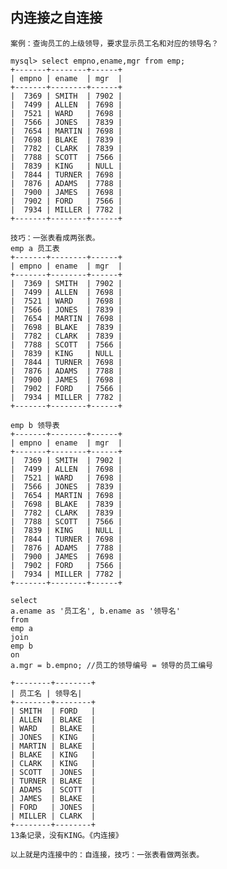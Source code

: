 ## 内连接之自连接

    案例：查询员工的上级领导，要求显示员工名和对应的领导名？

    mysql> select empno,ename,mgr from emp;
    +-------+--------+------+
    | empno | ename  | mgr  |
    +-------+--------+------+
    |  7369 | SMITH  | 7902 |
    |  7499 | ALLEN  | 7698 |
    |  7521 | WARD   | 7698 |
    |  7566 | JONES  | 7839 |
    |  7654 | MARTIN | 7698 |
    |  7698 | BLAKE  | 7839 |
    |  7782 | CLARK  | 7839 |
    |  7788 | SCOTT  | 7566 |
    |  7839 | KING   | NULL |
    |  7844 | TURNER | 7698 |
    |  7876 | ADAMS  | 7788 |
    |  7900 | JAMES  | 7698 |
    |  7902 | FORD   | 7566 |
    |  7934 | MILLER | 7782 |
    +-------+--------+------+
  
    技巧：一张表看成两张表。
    emp a 员工表
    +-------+--------+------+
    | empno | ename  | mgr  |
    +-------+--------+------+
    |  7369 | SMITH  | 7902 |
    |  7499 | ALLEN  | 7698 |
    |  7521 | WARD   | 7698 |
    |  7566 | JONES  | 7839 |
    |  7654 | MARTIN | 7698 |
    |  7698 | BLAKE  | 7839 |
    |  7782 | CLARK  | 7839 |
    |  7788 | SCOTT  | 7566 |
    |  7839 | KING   | NULL |
    |  7844 | TURNER | 7698 |
    |  7876 | ADAMS  | 7788 |
    |  7900 | JAMES  | 7698 |
    |  7902 | FORD   | 7566 |
    |  7934 | MILLER | 7782 |
    +-------+--------+------+

    emp b 领导表
    +-------+--------+------+
    | empno | ename  | mgr  |
    +-------+--------+------+
    |  7369 | SMITH  | 7902 |
    |  7499 | ALLEN  | 7698 |
    |  7521 | WARD   | 7698 |
    |  7566 | JONES  | 7839 |
    |  7654 | MARTIN | 7698 |
    |  7698 | BLAKE  | 7839 |
    |  7782 | CLARK  | 7839 |
    |  7788 | SCOTT  | 7566 |
    |  7839 | KING   | NULL |
    |  7844 | TURNER | 7698 |
    |  7876 | ADAMS  | 7788 |
    |  7900 | JAMES  | 7698 |
    |  7902 | FORD   | 7566 |
    |  7934 | MILLER | 7782 |
    +-------+--------+------+

    select 
	a.ename as '员工名', b.ename as '领导名'
    from
	emp a
    join
	emp b
    on
	a.mgr = b.empno; //员工的领导编号 = 领导的员工编号

    +--------+--------+
    | 员工名 | 领导名|
    +--------+--------+
    | SMITH  | FORD   |
    | ALLEN  | BLAKE  |
    | WARD   | BLAKE  |
    | JONES  | KING   |
    | MARTIN | BLAKE  |
    | BLAKE  | KING   |
    | CLARK  | KING   |
    | SCOTT  | JONES  |
    | TURNER | BLAKE  |
    | ADAMS  | SCOTT  |
    | JAMES  | BLAKE  |
    | FORD   | JONES  |
    | MILLER | CLARK  |
    +--------+--------+
    13条记录，没有KING。《内连接》

    以上就是内连接中的：自连接，技巧：一张表看做两张表。
